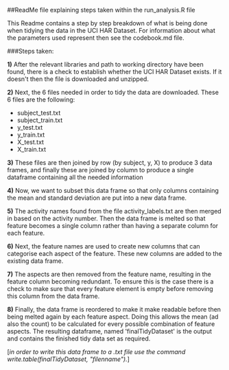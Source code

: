 ##ReadMe file explaining steps taken within the run_analysis.R file

This Readme contains a step by step breakdown of what is being done when tidying the data in the UCI HAR Dataset. For information about what the parameters used represent then see the codebook.md file.

###Steps taken:

**1)** After the relevant libraries and path to working directory have been found, there is a check to establish whether the UCI HAR Dataset exists. If it doesn't then the file is downloaded and unzipped.

**2)** Next, the 6 files needed in order to tidy the data are downloaded. These 6 files are the following:
* subject_test.txt
* subject_train.txt
* y_test.txt
* y_train.txt
* X_test.txt
* X_train.txt

**3)** These files are then joined by row (by subject, y, X) to produce 3 data frames, and finally these are joined by column to produce a single dataframe containing all the needed information

**4)** Now, we want to subset this data frame so that only columns containing the mean and standard deviation are put into a new data frame.

**5)** The activity names found from the file activity_labels.txt are then merged in based on the activity number. Then the data frame is melted so that feature becomes a single column rather than having a separate column for each feature.

**6)** Next, the feature names are used to create new columns that can categorise each aspect of the feature. These new columns are added to the existing data frame. 

**7)** The aspects are then removed from the feature name, resulting in the feature column becoming redundant. To ensure this is the case there is a check to make sure that every feature element is empty before removing this column from the data frame.

**8)** Finally, the data frame is reordered to make it make readable before then being melted again by each feature aspect. Doing this allows the mean (ad also the count) to be calculated for every possible combination of feature aspects. 
The resulting dataframe, named 'finalTidyDataset' is the output and contains the finished tidy data set as required.

[*in order to write this data frame to a .txt file use the command write.table(finalTidyDataset, "filenname").*]


